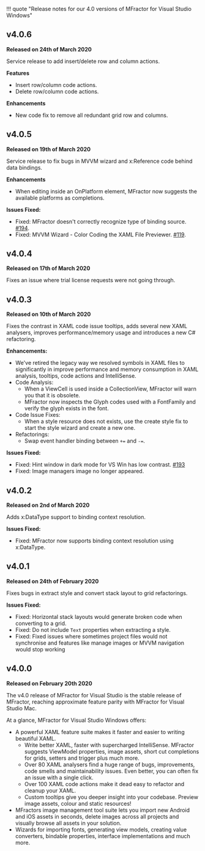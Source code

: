 !!! quote "Release notes for our 4.0 versions of MFractor for Visual Studio Windows"

## v4.0.6

**Released on 24th of March 2020**

Service release to add insert/delete row and column actions.

**Features**

 * Insert row/column code actions.
 * Delete row/column code actions.

**Enhancements**

 * New code fix to remove all redundant grid row and columns.

## v4.0.5

**Released on 19th of March 2020**

Service release to fix bugs in MVVM wizard and x:Reference code behind data bindings.

**Enhancements**

 * When editing inside an OnPlatform element, MFractor now suggests the available platforms as completions.

**Issues Fixed:**

 * Fixed: MFractor doesn't correctly recognize type of binding source. [#194](https://github.com/mfractor/mfractor-feedback/issues/194).
 * Fixed: MVVM Wizard - Color Coding the XAML File Previewer. [#119](https://github.com/mfractor/mfractor-feedback/issues/179).

## v4.0.4
**Released on 17th of March 2020**

Fixes an issue where trial license requests were not going through.

## v4.0.3
**Released on 10th of March 2020**

Fixes the contrast in XAML code issue tooltips, adds several new XAML analysers, improves performance/memory usage and introduces a new C# refactoring.

**Enhancements:**

 * We've retired the legacy way we resolved symbols in XAML files to significantly in improve performance and memory consumption in XAML analysis, tooltips, code actions and IntelliSense.
 * Code Analysis:
   * When a ViewCell is used inside a CollectionView, MFractor will warn you that it is obsolete.
   * MFractor now inspects the Glyph codes used with a FontFamily and verify the glyph exists in the font.
 * Code Issue Fixes:
   * When a style resource does not exists, use the create style fix to start the style wizard and create a new one.
 * Refactorings:
   * Swap event handler binding between `+=` and `-=`.

 **Issues Fixed:**

  * Fixed: Hint window in dark mode for VS Win has low contrast. [#193](https://github.com/mfractor/mfractor-feedback/issues/193)
  * Fixed: Image managers image no longer appeared.

## v4.0.2
**Released on 2nd of March 2020**

Adds x:DataType support to binding context resolution.

**Issues Fixed:**

 * Fixed: MFractor now supports binding context resolution using x:DataType.

## v4.0.1
**Released on 24th of February 2020**

Fixes bugs in extract style and convert stack layout to grid refactorings.

**Issues Fixed:**

 * Fixed: Horizontal stack layouts would generate broken code when converting to a grid.
 * Fixed: Do not include `Text` properties when extracting a style.
 * Fixed: Fixed issues where sometimes project files would not synchronise and features like manage images or MVVM navigation would stop working

## v4.0.0
**Released on February 20th 2020**

The v4.0 release of MFractor for Visual Studio is the stable release of MFractor, reaching approximate feature parity with MFractor for Visual Studio Mac.

At a glance, MFractor for Visual Studio Windows offers:

 * A powerful XAML feature suite makes it faster and easier to writing beautiful XAML.
   * Write better XAML, faster with supercharged IntelliSense. MFractor suggests ViewModel properties, image assets, short cut completions for grids, setters and trigger plus much more.
   * Over 80 XAML analysers find a huge range of bugs, improvements, code smells and maintainability issues. Even better, you can often fix an issue with a single click.
   * Over 100 XAML code actions make it dead easy to refactor and cleanup your XAML.
   * Custom tooltips give you deeper insight into your codebase. Preview image assets, colour and static resources!
 * MFractors image management tool suite lets you import new Android and iOS assets in seconds, delete images across all projects and visually browse all assets in your solution.
 * Wizards for importing fonts, generating view models, creating value converters, bindable properties, interface implementations and much more.
